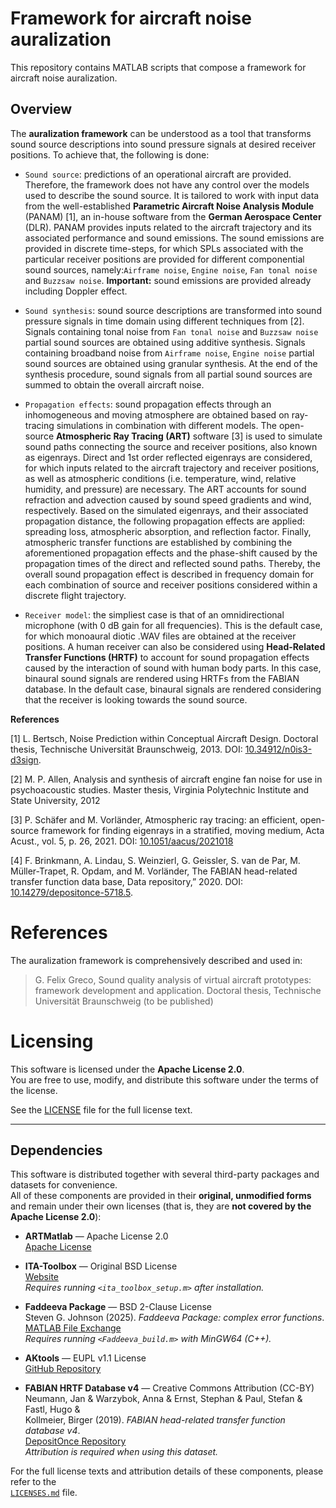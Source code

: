 
# Framework for aircraft noise auralization 

This repository contains MATLAB scripts that compose a framework for aircraft noise auralization. 

## Overview

The **auralization framework** can be understood as a tool that transforms sound source descriptions into sound pressure signals at desired receiver positions. To achieve that, the following is done: 

- `Sound source`: predictions of an operational aircraft are provided. Therefore, the framework does not have any control over the models used to describe the sound source. It is tailored to work with input data from the well-established **Parametric Aircraft Noise Analysis Module** (PANAM) [1], an in-house software from the **German Aerospace Center** (DLR). PANAM provides inputs related to the aircraft trajectory and its associated performance and sound emissions. The sound emissions are provided in discrete time-steps, for which SPLs associated with the particular receiver positions are provided for different componential sound sources, namely:`Airframe noise`, `Engine noise`, `Fan tonal noise` and `Buzzsaw noise`. **Important:** sound emissions are provided already including Doppler effect. 

- `Sound synthesis`: sound source descriptions are transformed into sound pressure signals in time domain using different techniques from [2]. Signals containing tonal noise from `Fan tonal noise` and `Buzzsaw noise` partial sound sources are obtained using additive synthesis. Signals containing broadband noise from `Airframe noise`, `Engine noise` partial sound sources are obtained using granular synthesis. At the end of the synthesis procedure, sound signals from all partial sound sources are summed to obtain the overall aircraft noise.       

- `Propagation effects`: sound propagation effects through an inhomogeneous and moving atmosphere are obtained based on ray-tracing simulations in combination with different models. The
open-source **Atmospheric Ray Tracing (ART)** software [3] is used to simulate sound paths connecting the source and receiver positions, also known as eigenrays. Direct and 1st order reflected eigenrays are considered, for which inputs related to the aircraft trajectory and receiver positions, as well as atmospheric conditions (i.e. temperature, wind, relative humidity, and pressure) are necessary. The ART accounts for sound refraction and advection caused by sound speed gradients and wind, respectively. Based on the simulated eigenrays, and their associated propagation distance, the following propagation effects are applied: spreading loss, atmospheric absorption, and reflection factor. Finally, atmospheric transfer functions are
established by combining the aforementioned propagation effects and the phase-shift caused by the propagation times of the direct and reflected sound paths. Thereby, the overall sound propagation effect is described in frequency domain for each combination of source and receiver positions considered within a discrete flight trajectory.

- `Receiver model`: the simpliest case is that of an omnidirectional microphone (with 0 dB gain for all frequencies). This is the default case, for which monoaural diotic .WAV files are obtained at the receiver positions. A human receiver can also be considered using **Head-Related Transfer Functions (HRTF)** to account for sound propagation effects caused by the interaction of sound with human body parts. In this case, binaural sound signals are rendered using HRTFs from the FABIAN database. In the default case, binaural signals are rendered considering that the receiver is looking towards the sound source.  

**References**

[1] L. Bertsch, Noise Prediction within Conceptual Aircraft Design. Doctoral thesis, Technische Universität Braunschweig, 2013. DOI: [10.34912/n0is3-d3sign](https://doi.org/10.34912/n0is3-d3sign).

[2] M. P. Allen, Analysis and synthesis of aircraft engine fan noise for use in psychoacoustic studies. Master thesis, Virginia Polytechnic Institute and State University, 2012

[3] P. Schäfer and M. Vorländer, Atmospheric ray tracing: an efficient, open-source framework for finding eigenrays in a stratified, moving medium, Acta Acust., vol. 5, p. 26, 2021. DOI: [10.1051/aacus/2021018](https://doi.org/10.1051/aacus/2021018)

[4]  F. Brinkmann, A. Lindau, S. Weinzierl, G. Geissler, S. van de Par, M. Müller-Trapet, R. Opdam, and M. Vorländer, The FABIAN head-related transfer function data base, Data repository,” 2020. DOI: [10.14279/depositonce-5718.5](https://doi.org/10.14279/depositonce-5718.5).

# References

The auralization framework is comprehensively described and used in:

> G. Felix Greco, Sound quality analysis of virtual aircraft prototypes: framework development and application. Doctoral thesis, Technische Universität Braunschweig (to be published)


# Licensing

This software is licensed under the **Apache License 2.0**.  
You are free to use, modify, and distribute this software under the terms of the license.  

See the [LICENSE](LICENSE) file for the full license text.  

---

## Dependencies

This software is distributed together with several third-party packages and datasets for convenience.  
All of these components are provided in their **original, unmodified forms** and remain under their own licenses (that is, they are **not covered by the Apache License 2.0**):

- **ARTMatlab** — Apache License 2.0  
  [Apache License](https://www.apache.org/licenses/LICENSE-2.0.txt)  

- **ITA-Toolbox** — Original BSD License  
  [Website](https://www.ita-toolbox.org/)  
  *Requires running `<ita_toolbox_setup.m>` after installation.*  

- **Faddeeva Package** — BSD 2-Clause License  
  Steven G. Johnson (2025). *Faddeeva Package: complex error functions*.  
  [MATLAB File Exchange](https://www.mathworks.com/matlabcentral/fileexchange/38787-faddeeva-package-complex-error-functions)  
  *Requires running `<Faddeeva_build.m>` with MinGW64 (C++).*  

- **AKtools** — EUPL v1.1 License  
  [GitHub Repository](https://github.com/f-brinkmann/AKtools)  

- **FABIAN HRTF Database v4** — Creative Commons Attribution (CC-BY)  
  Neumann, Jan & Warzybok, Anna & Ernst, Stephan & Paul, Stefan & Fastl, Hugo &  
  Kollmeier, Birger (2019). *FABIAN head-related transfer function database v4*.  
  [DepositOnce Repository](https://depositonce.tu-berlin.de/items/3b423df7-a764-4ce1-9065-4e6034bba759)  
  *Attribution is required when using this dataset.*  

For the full license texts and attribution details of these components, please refer to the  
[`LICENSES.md`](LICENSES.md) file.

